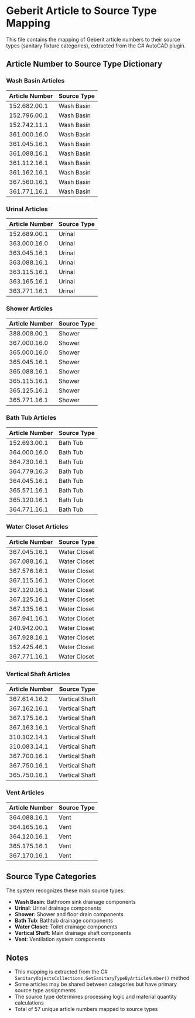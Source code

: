 # Geberit Article to Source Type Mapping

This file contains the mapping of Geberit article numbers to their source types (sanitary fixture categories), extracted from the C# AutoCAD plugin.

## Article Number to Source Type Dictionary

### Wash Basin Articles
| Article Number | Source Type |
|----------------|-------------|
| 152.682.00.1 | Wash Basin |
| 152.796.00.1 | Wash Basin |
| 152.742.11.1 | Wash Basin |
| 361.000.16.0 | Wash Basin |
| 361.045.16.1 | Wash Basin |
| 361.088.16.1 | Wash Basin |
| 361.112.16.1 | Wash Basin |
| 361.162.16.1 | Wash Basin |
| 367.560.16.1 | Wash Basin |
| 361.771.16.1 | Wash Basin |

### Urinal Articles
| Article Number | Source Type |
|----------------|-------------|
| 152.689.00.1 | Urinal |
| 363.000.16.0 | Urinal |
| 363.045.16.1 | Urinal |
| 363.088.16.1 | Urinal |
| 363.115.16.1 | Urinal |
| 363.165.16.1 | Urinal |
| 363.771.16.1 | Urinal |

### Shower Articles
| Article Number | Source Type |
|----------------|-------------|
| 388.008.00.1 | Shower |
| 367.000.16.0 | Shower |
| 365.000.16.0 | Shower |
| 365.045.16.1 | Shower |
| 365.088.16.1 | Shower |
| 365.115.16.1 | Shower |
| 365.125.16.1 | Shower |
| 365.771.16.1 | Shower |

### Bath Tub Articles
| Article Number | Source Type |
|----------------|-------------|
| 152.693.00.1 | Bath Tub |
| 364.000.16.0 | Bath Tub |
| 364.730.16.1 | Bath Tub |
| 364.779.16.3 | Bath Tub |
| 364.045.16.1 | Bath Tub |
| 365.571.16.1 | Bath Tub |
| 365.120.16.1 | Bath Tub |
| 364.771.16.1 | Bath Tub |

### Water Closet Articles
| Article Number | Source Type |
|----------------|-------------|
| 367.045.16.1 | Water Closet |
| 367.088.16.1 | Water Closet |
| 367.576.16.1 | Water Closet |
| 367.115.16.1 | Water Closet |
| 367.120.16.1 | Water Closet |
| 367.125.16.1 | Water Closet |
| 367.135.16.1 | Water Closet |
| 367.941.16.1 | Water Closet |
| 240.942.00.1 | Water Closet |
| 367.928.16.1 | Water Closet |
| 152.425.46.1 | Water Closet |
| 367.771.16.1 | Water Closet |

### Vertical Shaft Articles
| Article Number | Source Type |
|----------------|-------------|
| 367.614.16.2 | Vertical Shaft |
| 367.162.16.1 | Vertical Shaft |
| 367.175.16.1 | Vertical Shaft |
| 367.163.16.1 | Vertical Shaft |
| 310.102.14.1 | Vertical Shaft |
| 310.083.14.1 | Vertical Shaft |
| 367.700.16.1 | Vertical Shaft |
| 367.750.16.1 | Vertical Shaft |
| 365.750.16.1 | Vertical Shaft |

### Vent Articles
| Article Number | Source Type |
|----------------|-------------|
| 364.088.16.1 | Vent |
| 364.165.16.1 | Vent |
| 364.120.16.1 | Vent |
| 365.175.16.1 | Vent |
| 367.170.16.1 | Vent |

## Source Type Categories
The system recognizes these main source types:
- **Wash Basin**: Bathroom sink drainage components
- **Urinal**: Urinal drainage components  
- **Shower**: Shower and floor drain components
- **Bath Tub**: Bathtub drainage components
- **Water Closet**: Toilet drainage components
- **Vertical Shaft**: Main drainage shaft components
- **Vent**: Ventilation system components

## Notes
- This mapping is extracted from the C# `SanitaryObjectsCollections.GetSanitaryTypeByArticleNumber()` method
- Some articles may be shared between categories but have primary source type assignments
- The source type determines processing logic and material quantity calculations
- Total of 57 unique article numbers mapped to source types